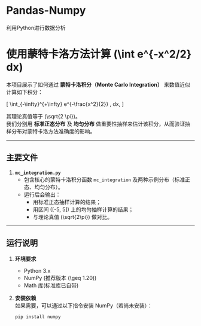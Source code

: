 # Pandas-Numpy
利用Python进行数据分析
# 使用蒙特卡洛方法计算 \(\int e^{-x^2/2} dx\)

本项目展示了如何通过 **蒙特卡洛积分（Monte Carlo Integration）** 来数值近似计算如下积分：

\[
\int_{-\infty}^{+\infty} e^{-\frac{x^2}{2}} \, dx,
\]

其理论真值等于 \(\sqrt{2 \pi}\)。  
我们分别用 **标准正态分布** 及 **均匀分布** 做重要性抽样来估计该积分，从而验证抽样分布对蒙特卡洛方法准确度的影响。

---

## 主要文件

1. **`mc_integration.py`**  
   - 包含核心的蒙特卡洛积分函数 `mc_integration` 及两种示例分布（标准正态、均匀分布）。
   - 运行后会输出：
     - 用标准正态抽样计算的结果；  
     - 用区间 \([-5, 5]\) 上的均匀抽样计算的结果；  
     - 与理论真值 \(\sqrt{2\pi}\) 做对比。  

---

## 运行说明

1. **环境要求**  
   - Python 3.x  
   - NumPy (推荐版本 \(\geq 1.20\))  
   - Math 库(标准库已自带)

2. **安装依赖**  
   如果需要，可以通过以下指令安装 NumPy（若尚未安装）：
   ```bash
   pip install numpy
